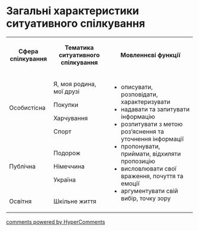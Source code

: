 <div id="hypercomments_widget" class="js-hypercomments-widget invisible"></div>

# Загальні характеристики ситуативного спілкування

<table>
<tbody>
<tr>
<td style="text-align: center;" width="113">
<p><strong>Сфера спілкування</strong></p>
</td>
<td style="text-align: center;" width="208">
<p><strong>Тематика ситуативного спілкування</strong></p>
</td>
<td style="text-align: center;" width="340">
<p><strong>Мовленнєві функції</strong></p>
</td>
</tr>
<tr>
<td width="113">
<p>Особистісна</p>
</td>
<td width="208">
<p>Я, моя родина, мої друзі</p>
<p>Покупки</p>
<p>Харчування</p>
<p>Спорт</p>
</td>
<td rowspan="3" width="340">
<ul>
<li>описувати, розповідати, характеризувати</li>
<li>надавати та запитувати інформацію</li>
<li>розпитувати з метою роз&rsquo;яснення та уточнення інформації</li>
<li>пропонувати, приймати, відхиляти пропозицію</li>
<li>висловлювати свої враження, почуття та емоції</li>
<li>аргументувати свій вибір, точку зору</li>
</ul>
</td>
</tr>
<tr>
<td width="113">
<p>Публічна</p>
</td>
<td width="208">
<p>Подорож</p>
<p>Німеччина</p>
<p>Україна</p>
</td>
</tr>
<tr>
<td width="113">
<p>Освітня</p>
</td>
<td width="208">
<p>Шкільне життя</p>
</td>
</tr>
</tbody>
</table>

<div class="js-hypercomments-container">
    <a href="http://hypercomments.com" class="hc-link" title="comments widget">comments powered by HyperComments</a>
</div>